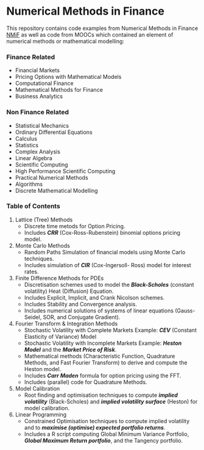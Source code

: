 # Numerical Methods in Finance
This repository contains code examples from Numerical Methods in Finance [NMiF](https://wwwf.imperial.ac.uk/~ajacquie/) as well as code from MOOCs which contained an element of numerical methods or mathematical modelling:

### Finance Related
* Financial Markets
* Pricing Options with Mathematical Models
* Computational Finance
* Mathematical Methods for Finance
* Business Analytics

### Non Finance Related
* Statistical Mechanics
* Ordinary Differential Equations
* Calculus
* Statistics
* Complex Analysis
* Linear Algebra
* Scientific Computing
* High Performance Scientific Computing 
* Practical Numerical Methods
* Algorithms
* Discrete Mathematical Modelling

### Table of Contents
1. Lattice (Tree) Methods
   * Discrete time metods for Option Pricing.
   * Includes **_CRR_** (Cox-Ross-Rubenstein) binomial options pricing model.
2. Monte Carlo Methods
   * Random Paths Simulation of financial models using Monte Carlo techniques.
   * Includes simulation of **_CIR_** (Cox-Ingersoll- Ross) model for interest rates.
3. Finite Difference Methods for PDEs
   * Discretisation schemes used to model the **_Black-Scholes_** (constant volatility) Heat (Diffusion) Equation.
   * Includes Explicit, Implicit, and Crank Nicolson schemes.
   * Includes Stability and Convergence analysis.
   * Includes numerical solutions of systems of linear equations (Gauss-Seidel, SOR, and Conjugate Gradient).
4. Fourier Transform & Integration Methods
   * Stochastic Volatility with Complete Markets Example: **_CEV_** (Constant Elasticity of Variance) Model
   * Stochastic Volatility with Incomplete Markets Example: **_Heston Model_** and the **_Market Price of Risk_**.
   * Mathematical methods (Characteristic Function, Quadrature Methods, and Fast Fourier Transform) to derive and compute the Heston model.
   * Includes **_Carr Maden_** formula for option pricing using the FFT.
   * Includes (parallel) code for Quadrature Methods.
5. Model Calibration
   * Root finding and optimisation techniques to compute **_implied volatility_** (Black-Scholes) and **_implied volatility surface_** (Heston) for model calibration.
6. Linear Programming
   * Constrained Optimisation techniques to compute implied volatility and to **_maximise (optimise) expected portfolio returns_**.
   * Includes a R script computing Global Minimum Variance Portfolio, **_Global Maximum Return portfolio_**, and the Tangency portfolio.


